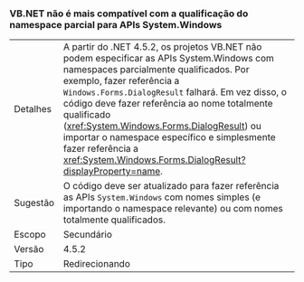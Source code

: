 ### <a name="vbnet-no-longer-supports-partial-namespace-qualification-for-systemwindows-apis"></a>VB.NET não é mais compatível com a qualificação do namespace parcial para APIs System.Windows

|   |   |
|---|---|
|Detalhes|A partir do .NET 4.5.2, os projetos VB.NET não podem especificar as APIs System.Windows com namespaces parcialmente qualificados. Por exemplo, fazer referência a <code>Windows.Forms.DialogResult</code> falhará. Em vez disso, o código deve fazer referência ao nome totalmente qualificado (<xref:System.Windows.Forms.DialogResult>) ou importar o namespace específico e simplesmente fazer referência a <xref:System.Windows.Forms.DialogResult?displayProperty=name>.|
|Sugestão|O código deve ser atualizado para fazer referência as APIs <code>System.Windows</code> com nomes simples (e importando o namespace relevante) ou com nomes totalmente qualificados.|
|Escopo|Secundário|
|Versão|4.5.2|
|Tipo|Redirecionando|

